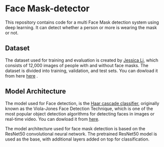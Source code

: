 # Face Mask-detector

This repository contains code for a multi Face Mask detection system using deep learning.
It can detect whether a person or more is wearing the mask or not.


## Dataset

The dataset used for training and evaluation is created by [Jessica Li](https://www.kaggle.com/jessicali9530), which consists of 12,000 images of people with and without face masks. The dataset is divided into training, validation, and test sets.
You can dowload it from here [here](https://www.kaggle.com/datasets/ashishjangra27/face-mask-12k-images-dataset) .


## Model Architecture

The model used for Face detection, is the [ Haar cascade classifier](https://docs.opencv.org/3.4/db/d28/tutorial_cascade_classifier.html), originally known as the Viola-Jones Face Detection Technique, which is one of the most popular object detection algorithms for detecting faces in images or real-time video.
You can dowload it from [here](https://github.com/opencv/opencv/blob/master/data/haarcascades/haarcascade_frontalface_default.xml).


The model architecture used for face mask detection is based on the ResNet50 convolutional neural network. The pretrained ResNet50 model is used as the base, with additional layers added on top for classification.

